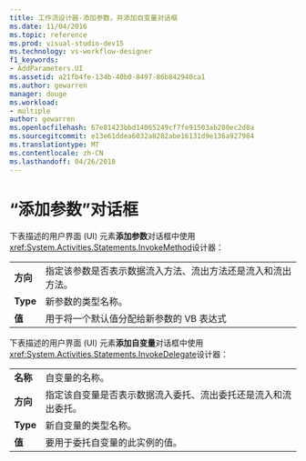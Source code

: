 ```yaml
---
title: 工作流设计器-添加参数，并添加自变量对话框
ms.date: 11/04/2016
ms.topic: reference
ms.prod: visual-studio-dev15
ms.technology: vs-workflow-designer
f1_keywords:
- AddParameters.UI
ms.assetid: a21fb4fe-134b-40b0-8497-86b842940ca1
ms.author: gewarren
manager: douge
ms.workload:
- multiple
author: gewarren
ms.openlocfilehash: 67e81423bbd14065249cf7fe91503ab280ec2d8a
ms.sourcegitcommit: e13e61ddea6032a8282abe16131d9e136a927984
ms.translationtype: MT
ms.contentlocale: zh-CN
ms.lasthandoff: 04/26/2018
---
```

# <a name="add-parameters-and-add-arguments-dialog-boxes"></a>“添加参数”对话框

下表描述的用户界面 (UI) 元素**添加参数**对话框中使用<xref:System.Activities.Statements.InvokeMethod>设计器：

|||
|-|-|
|**方向**|指定该参数是否表示数据流入方法、流出方法还是流入和流出方法。|
|**Type**|新参数的类型名称。|
|**值**|用于将一个默认值分配给新参数的 VB 表达式|

下表描述的用户界面 (UI) 元素**添加自变量**对话框中使用<xref:System.Activities.Statements.InvokeDelegate>设计器：

|||
|-|-|
|**名称**|自变量的名称。|
|**方向**|指定该自变量是否表示数据流入委托、流出委托还是流入和流出委托。|
|**Type**|新自变量的类型名称。|
|**值**|要用于委托自变量的此实例的值。|